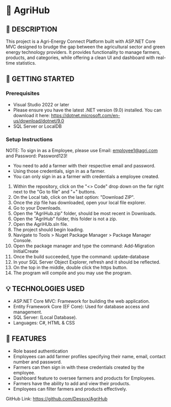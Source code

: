 # 🌱 AgriHub

## 📝 DESCRIPTION

This project is a Agri-Energy Connect Platform built with ASP.NET Core MVC designed to brudge the gap between the agricultural sector and green energy technology providers. It provides functionality to manage farmers, products, and categories, while offering a clean UI and dashboard with real-time statistics.



## 🎲 GETTING STARTED
### Prerequisites

- Visual Studio 2022 or later
- Please ensure you have the latest .NET version (9.0) installed. You can download it here: https://dotnet.microsoft.com/en-us/download/dotnet/9.0 
- SQL Server or LocalDB
  
### Setup Instructions

NOTE: To sign in as a Employee, please use Email: employee1@agri.com and Password: Password123!
- You need to add a farmer with their respective email and password.
- Using those credentials, sign in as a farmer.
- You can only sign in as a farmer with credentials a employee created.

1. Within the repository, click on the "<> Code" drop down on the far right 
   next to the "Go to file" and "+" buttons.
2. On the Local tab, click on the last option: "Download ZIP".
3. Once the zip file has downloaded, open your local file explorer.
4. Go to your Downloads.
5. Open the "AgriHub.zip" folder, should be most recent in Downloads.
6. Open the "AgriHub" folder, this folder is not a zip.
7. Open the AgriHUb.sln file.
8. The project should begin loading.
9. Navigate to Tools > Nuget Package Manager > Package Manager Console.
10. Open the package manager and type the command: Add-Migration InitialCreate
11. Once the build succeeded, type the command: update-database
12. In your SQL Server Object Explorer, refresh and it should be reflected. 
13. On the top in the middle, double click the https button.
14. The program will compile and you may use the program. 


## 💡 TECHNOLOGIES USED

- ASP.NET Core MVC: Framework for building the web application.
- Entity Framework Core (EF Core): Used for database access and management.
- SQL Server: (Local Database).
- Languages: C#, HTML & CSS

## 👾 FEATURES

- Role based authentication
- Employees can add farmer profiles specifying their name, email, contact number and password. 
- Farmers can then sign in with these credentials created by the employee.
- Dashboard feature to oversee farmers and products for Employees.
- Farmers have the ability to add and view their products.
- Employees can filter farmers and products effectively.

GitHub Link: https://github.com/Dessyx/AgriHub 
